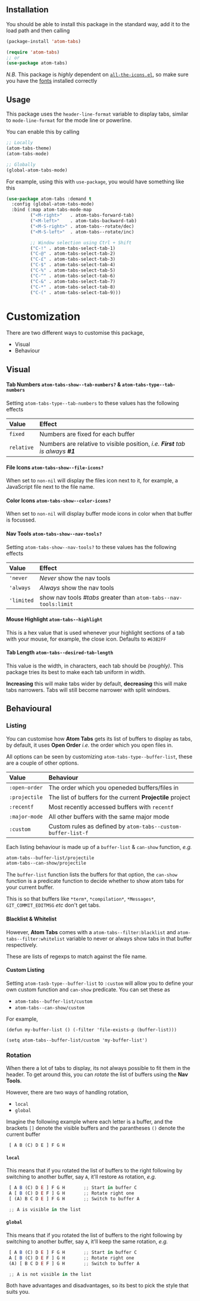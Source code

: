 ## Installation

You should be able to install this package in the standard way, add it
to the load path and then calling

```el
(package-install 'atom-tabs)

(require 'atom-tabs)
;; or
(use-package atom-tabs)
```

*N.B.* This package is *_highly_* dependent
on [`all-the-icons.el`](https://github.com/domtronn/all-the-icons.el), so make
sure you have the [fonts](https://github.com/domtronn/all-the-icons.el/tree/master/fonts)
installed correctly

## Usage

This package uses the `header-line-format` variable to display tabs,
similar to `mode-line-format` for the mode line or powerline.

You can enable this by calling

```el
;; Locally
(atom-tabs-theme)
(atom-tabs-mode)

;; Globally
(global-atom-tabs-mode)
```

For example, using this with `use-package`, you would have something
like this

```el
(use-package atom-tabs :demand t
  :config (global-atom-tabs-mode)
  :bind (:map atom-tabs-mode-map
         ("<M-right>"   . atom-tabs-forward-tab)
         ("<M-left>"    . atom-tabs-backward-tab)
         ("<M-S-right>" . atom-tabs--rotate/dec)
         ("<M-S-left>"  . atom-tabs--rotate/inc)

         ;; Window selection using Ctrl + Shift
         ("C-!" . atom-tabs-select-tab-1)
         ("C-@" . atom-tabs-select-tab-2)
         ("C-£" . atom-tabs-select-tab-3)
         ("C-$" . atom-tabs-select-tab-4)
         ("C-%" . atom-tabs-select-tab-5)
         ("C-^" . atom-tabs-select-tab-6)
         ("C-&" . atom-tabs-select-tab-7)
         ("C-*" . atom-tabs-select-tab-8)
         ("C-(" . atom-tabs-select-tab-9)))
```

# Customization

There are two different ways to customise this package,

+ Visual
+ Behaviour

## Visual

#### **Tab Numbers** `atom-tabs-show--tab-numbers?` & `atom-tabs-type--tab-numbers`

Setting `atom-tabs-type--tab-numbers` to these values has the
following effects

| Value |  Effect |
|:-|:-|
| `fixed`    | Numbers are fixed for each buffer |
| `relative` | Numbers are relative to visible position, _i.e. **First** tab is always **#1**_ |

#### **File Icons** `atom-tabs-show--file-icons?`

When set to `non-nil` will display the files icon next to it, for
example, a JavaScript file next to the file name.

#### **Color Icons** `atom-tabs-show--color-icons?`

When set to `non-nil` will display buffer mode icons in color when
that buffer is focussed.

#### **Nav Tools** `atom-tabs-show--nav-tools?`

Setting `atom-tabs-show--nav-tools?` to these values has the following effects

| Value |  Effect |
|:-|:-|
| `'never`   | _Never_ show the nav tools |
| `'always`  | _Always_ show the nav tools |
| `'limited` | show nav tools _#tabs_ greater than `atom-tabs--nav-tools:limit` |

#### **Mouse Highlight** `atom-tabs--highlight`

This is a hex value that is used whenever your highlight sections of a
tab with your mouse, for example, the close icon. Defaults to
`#63B2FF`

#### **Tab Length** `atom-tabs--desired-tab-length`

This value is the width, in characters, each tab should be
_(roughly)_. This package tries its best to make each tab uniform in
width.

**Increasing** this will make tabs wider by default, **decreasing**
this will make tabs narrowers. Tabs will still become narrower with
split windows.


## Behavioural

### Listing

You can customise how **Atom Tabs** gets its list of buffers to
display as tabs, by default, it uses **Open Order** _i.e._ the order
which you open files in.

All options can be seen by customizing `atom-tabs-type--buffer-list`,
these are a couple of other options.

| Value | Behaviour |
|:-|:-|
| `:open-order` | The order which you openeded buffers/files in |
| `:projectile` | The list of buffers for the current **Projectile** project |
| `:recentf` | Most recently accessed buffers with `recentf` |
| `:major-mode` | All other buffers with the same major mode |
| `:custom` | Custom rules as defined by `atom-tabs--custom-buffer-list-f` |

Each listing behaviour is made up of a `buffer-list` & `can-show`
function, _e.g._

```el
atom-tabs--buffer-list/projectile
atom-tabs--can-show/projectile
```

The `buffer-list` function lists the buffers for that option, the
`can-show` function is a predicate function to decide whether to show
atom tabs for your current buffer.

This is so that buffers like `*term*`, `*compilation*`, `*Messages*`,
`GIT_COMMIT_EDITMSG` _etc_ don't get tabs.

#### Blacklist & Whitelist

However, **Atom Tabs** comes with a `atom-tabs--filter:blacklist` and
`atom-tabs--filter:whitelist` variable to never or always show tabs in
that buffer respectively.

These are lists of regexps to match against the file name.

#### Custom Listing

Setting `atom-tasb-type--buffer-list` to `:custom` will allow you to
define your own custom function and `can-show` predicate. You can set
these as

+ `atom-tabs--buffer-list/custom`
+ `atom-tabs--can-show/custom`

For example,

```
(defun my-buffer-list () (-filter 'file-exists-p (buffer-list)))

(setq atom-tabs--buffer-list/custom 'my-buffer-list')
```

### Rotation

When there a lot of tabs to display, its not always possible to fit
them in the header. To get around this, you can _rotate_ the list of
buffers using the **Nav Tools**.

However, there are two ways of handling rotation,

+ `local`
+ `global`

Imagine the following example where each letter is a buffer, and the
brackets `[]` denote the visible buffers and the parantheses `()`
denote the current buffer

```
 [ A B (C) D E ] F G H
```

#### `local`

This means that if you rotated the list of buffers to the right
following by  switching to another buffer, say `A`, it'll restore `A`s rotation, _e.g._

```js
 [ A B (C) D E ] F G H       ;; Start in buffer C
 A [ B (C) D E F ] G H       ;; Rotate right one
 [ (A) B C D E ] F G H       ;; Switch to buffer A

 ;; A is visible in the list
```

#### `global`

This means that if you rotated the list of buffers to the right
following by switching to another buffer, say `A`, it'll keep the same
rotation, _e.g._

```js
 [ A B (C) D E ] F G H       ;; Start in buffer C
 A [ B (C) D E F ] G H       ;; Rotate right one
 (A) [ B C D E F ] G H       ;; Switch to buffer A

 ;; A is not visible in the list
```

Both have advantages and disadvantages, so its best to pick the style
that suits you.
